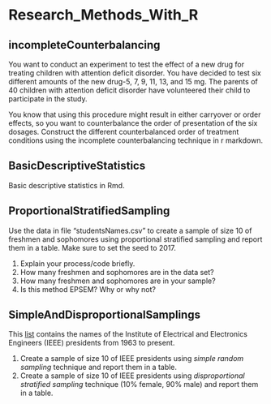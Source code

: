 # Research_Methods_With_R

## incompleteCounterbalancing

You want to conduct an experiment to test the effect of a new drug for treating children with attention deficit
disorder. You have decided to test six different amounts of the new drug-5, 7, 9, 11, 13, and 15 mg. The
parents of 40 children with attention deficit disorder have volunteered their child to participate in the study.  

You know that using this procedure might result in either carryover or order effects, so you want to
counterbalance the order of presentation of the six dosages. Construct the different counterbalanced order of
treatment conditions using the incomplete counterbalancing technique in r markdown.

## BasicDescriptiveStatistics

Basic descriptive statistics in Rmd.

## ProportionalStratifiedSampling

Use the data in file “studentsNames.csv” to create a sample of size 10 of
freshmen and sophomores using proportional stratified sampling and report them in a table. Make sure
to set the seed to 2017.  
  
1. Explain your process/code briefly.
1. How many freshmen and sophomores are in the data set?
1. How many freshmen and sophomores are in your sample?
1. Is this method EPSEM? Why or why not?

## SimpleAndDisproportionalSamplings

This [list](https://ethw.org/List_of_Presidents_of_the_Institute_of_Electrical_and_Electronics_Engineers_(IEEE)) contains the names of the Institute of Electrical and Electronics Engineers (IEEE) presidents from 1963 to present.  
1. Create a sample of size 10 of IEEE presidents using *simple random sampling* technique and report
them in a table.
1. Create a sample of size 10 of IEEE presidents using *disproportional stratified sampling* technique
(10% female, 90% male) and report them in a table.
